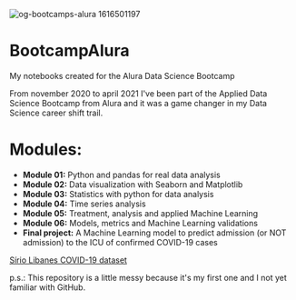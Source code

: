 ![og-bootcamps-alura 1616501197](https://user-images.githubusercontent.com/72222027/115579513-9e568400-a29c-11eb-9304-d355491af338.png)
# BootcampAlura
My notebooks created for the Alura Data Science Bootcamp

From november 2020 to april 2021 I've been part of the Applied Data Science Bootcamp from Alura and it was a game changer in my Data Science career shift trail. 


# Modules:

* **Module 01:** Python and pandas for real data analysis
* **Module 02:** Data visualization with Seaborn and Matplotlib
* **Module 03:** Statistics with python for data analysis
* **Module 04:** Time series analysis
* **Module 05:** Treatment, analysis and applied Machine Learning
* **Module 06:** Models, metrics and Machine Learning validations
* **Final project:** A Machine Learning model to predict admission (or NOT admission) to the ICU of confirmed COVID-19 cases

[Sírio Libanes COVID-19 dataset](https://www.kaggle.com/S%C3%ADrio-Libanes/covid19)

p.s.: This repository is a little messy because it's my first one and I not yet familiar with GitHub.
